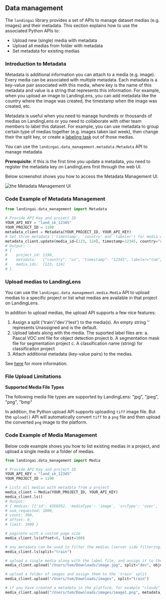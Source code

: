 ## Data management

The `landingai` library provides a set of APIs to manage dataset medias (e.g. images) and their metadata.
This section explains how to use the associated Python APIs to:

-   Upload new (single) media with metadata
-   Upload all medias from folder with metadata
-   Set metadata for existing medias


### Introduction to Metadata

Metadata is additional information you can attach to a media (e.g. image). Every media can be associated with multiple metadata. Each metadata is a key-value pair associated with this media, where key is the name of this metadata and value is a string that represents this information.
For example, when you upload an image to LandingLens, you can add metadata like the country where the image was created, the timestamp when the image was created, etc.

Metadata is useful when you need to manage hundreds or thousands of medias on LandingLens or you need to collaborate with other team members to label this dataset.
For example, you can use metadata to group certain type of medias together (e.g. images taken last week), then change their the split key, or create a [labeling task](https://support.landing.ai/landinglens/docs/agreement-based-labeling#send-labeling-tasks) out of those medias.

You can use the `landingai.data_management.metadata.Metadata` API to manage metadata.

**Prerequisite**: if this is the first time you update a metadata, you need to register the metadata key on LandingLens first through the web UI.

Below screenshot shows you how to access the Metadata Management UI.

![the Metadata Management UI](assets/Metadata_Management_UI.png)

### Code Example of Metadata Management

```python
from landingai.data_management import Metadata

# Provide API Key and project ID
YOUR_API_KEY = "land_sk_12345"
YOUR_PROJECT_ID = 1190
metadata_client = Metadata(YOUR_PROJECT_ID, YOUR_API_KEY)
# Set three metadata ('timestamp', 'country' and 'labeler') for media with id 123 and 124. 
metadata_client.update(media_id=[123, 124], timestamp=12345, country="us", labeler="tom")
# Output:
# {
#    project_id: 1190,
#    metadata:   {"country": "us", "timestamp": "12345", labeler="tom"},
#    media_ids:  [123, 124]
# }
```

### Upload medias to LandingLens

You can use the `landingai.data_management.media.Media` API to upload medias to a specific project or list what medias are available in that project on LandingLens.

In addition to upload medias, the upload API supports a few nice features:
1. Assign a split ('train'/'dev'/'test') to the media(s). An empty string '' represents Unassigned and is the default.
2. Upload labels along with the media. The suported label files are:
    a. Pascal VOC xml file for object detection project
    b. A segmentation mask file for segmentation project
    c. A classification name (string) for classificaiton project
3. Attach additional metadata (key-value pairs) to the medias.

See [here](https://support.landing.ai/landinglens/docs/uploading#upload-images-with-split-and-label-information) for more information.

### File Upload Limitations

**Supported Media File Types**

The following media file types are supported by LandingLens: "jpg", "jpeg", "png", "bmp"

In addition, the Python upload API supports uploading `tiff` image file. But the `upload()` API will automatically convert `tiff` to a `png` file and then upload the converted `png` image to the platform.

### Code Example of Media Management

Below code example shows you how to list existing medias in a project, and upload a single media or a folder of medias.

```python
from landingai.data_management import Media

# Provide API Key and project ID
YOUR_API_KEY = "land_sk_12345"
YOUR_PROJECT_ID = 1190

# Lists all medias with metadata from a project
media_client = Media(YOUR_PROJECT_ID, YOUR_API_KEY)
media_client.ls()
# Output:
# { medias: [{'id': 4358352, 'mediaType': 'image', 'srcType': 'user', 'srcName': 'Michal', 'properties': {'width': 258, 'height': 176}, 'name': 'n01443537_501.JPEG', 'uploadTime': '2020-09-15T22:29:01.338Z', 'metadata': {'split': 'train', 'source': 'prod'}, 'media_status': 'raw'}, ...],
# num_requested: 1000,
# count: 300,
# offset: 0,
# limit: 1000 }

# paginate with a custom page size
media_client.ls(offset=0, limit=100)

# any metadata can be used to filter the medias (server side filtering)
media_client.ls(split="train")

# upload a single media along with the label file, and assign it to the 'dev' split
media_client.upload("/Users/tom/Downloads/image.jpg", split="dev", object_detection_xml="/Users/tom/Downloads/image.xml")

# upload a folder of images and assign them to the 'train' split
media_client.upload("/Users/tom/Downloads/images", split="train")

# if you have created a metadata in the platform, for example "cloudy" (this is case sensitive), you can also upload a value for that metadata
media_client.upload("/Users/tom/Downloads/images/image1.png", metadata_dict={"cloudy": "true"})
```
